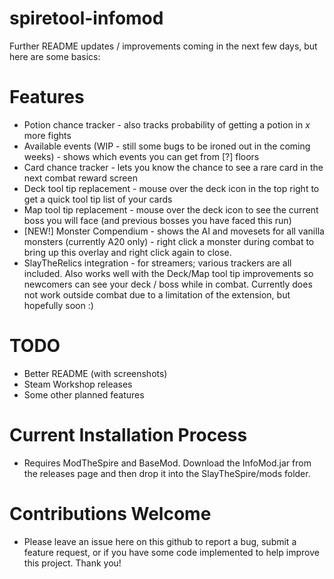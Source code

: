 # spiretool-infomod
Further README updates / improvements coming in the next few days, but here are some basics:

# Features
* Potion chance tracker - also tracks probability of getting a potion in _x_ more fights
* Available events (WIP - still some bugs to be ironed out in the coming weeks) - shows which events you can get from [?] floors
* Card chance tracker - lets you know the chance to see a rare card in the next combat reward screen
* Deck tool tip replacement - mouse over the deck icon in the top right to get a quick tool tip list of your cards
* Map tool tip replacement - mouse over the deck icon to see the current boss you will face (and previous bosses you have faced this run)
* [NEW!] Monster Compendium - shows the AI and movesets for all vanilla monsters (currently A20 only) - right click a monster during combat to bring up this overlay and right click again to close.
* SlayTheRelics integration - for streamers; various trackers are all included. Also works well with the Deck/Map tool tip improvements so newcomers can see your deck / boss while in combat. Currently does not work outside combat due to a limitation of the extension, but hopefully soon :)

# TODO
* Better README (with screenshots)
* Steam Workshop releases
* Some other planned features

# Current Installation Process
* Requires ModTheSpire and BaseMod. Download the InfoMod.jar from the releases page and then drop it into the SlayTheSpire/mods folder.

# Contributions Welcome
* Please leave an issue here on this github to report a bug, submit a feature request, or if you have some code implemented to help improve this project. Thank you!
